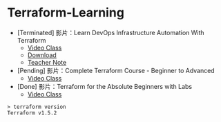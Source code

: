 # Terraform-Learning

- [Terminated] 影片：Learn DevOps Infrastructure Automation With Terraform
    - [Video Class](https://www.udemy.com/course/learn-devops-infrastructure-automation-with-terraform/)
    - [Download](https://developer.hashicorp.com/terraform/downloads)
    - [Teacher Note](https://github.com/wardviaene/terraform-course/tree/master)
- [Pending] 影片：Complete Terraform Course - Beginner to Advanced
    - [Video Class](https://www.udemy.com/course/complete-terraform-course-beginner-to-advanced/)
- [Done] 影片：Terraform for the Absolute Beginners with Labs
    - [Video Class](https://www.udemy.com/course/terraform-for-the-absolute-beginners/)

```
> terraform version
Terraform v1.5.2
```